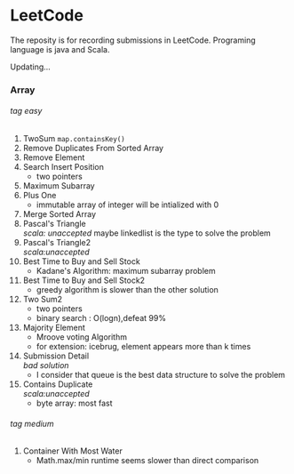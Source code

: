 # LeetCode
The reposity is for recording submissions in LeetCode. Programing language is java and Scala. 

Updating...

### Array

###### *tag easy*

1. TwoSum
   `map.containsKey()`
2. Remove Duplicates From Sorted Array
3. Remove Element
4. Search Insert Position 
   * two pointers
5. Maximum Subarray
6. Plus One  
   * immutable array of integer will be intialized with 0
7. Merge Sorted Array
8. Pascal's Triangle  
   *scala: unaccepted* maybe linkedlist is the type to solve the problem  
9. Pascal's Triangle2   
   *scala:unaccepted*  
10. Best Time to Buy and Sell Stock  
    * Kadane's Algorithm: maximum subarray problem  
11. Best Time to Buy and Sell Stock2
    * greedy algorithm is slower than the other solution  
12. Two Sum2  
    * two pointers  
    * binary search : O(logn),defeat 99%  
13. Majority Element 
    * Mroove voting Algorithm  
    * for extension: icebrug, element appears more than k times 
14. Submission Detail   
    *bad solution*  
    * I consider that queue is the best data structure to solve the problem  
15. Contains Duplicate  
    *scala:unaccepted*  
    *  byte array: most fast  



###### *tag medium*
1. Container With Most Water  
   * Math.max/min runtime seems slower than direct comparison 



